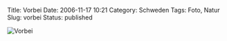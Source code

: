 Title: Vorbei
Date: 2006-11-17 10:21
Category: Schweden
Tags: Foto, Natur
Slug: vorbei
Status: published

![Vorbei](/pic/vorbei.jpg "Vorbei")


